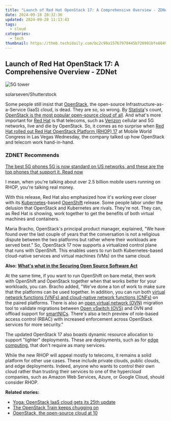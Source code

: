 ```yaml
---
title: "Launch of Red Hat OpenStack 17: A Comprehensive Overview - ZDNet"
date: 2024-09-18 20:32:36
updated: 2024-09-20 11:13:43
tags:
  - cloud
categories:
  - tech
thumbnail: https://thmb.techidaily.com/bc2c99a15767970445b720991bfe6049016a7b4219485f8b4e5eef1b59d8c9e2.jpg
---
```


## Launch of Red Hat OpenStack 17: A Comprehensive Overview - ZDNet

![5G tower](https://www.zdnet.com/a/img/resize/5338fcd14ead04c0be76f62dbf7c57e5b34f386e/2022/01/20/c47a47c9-1ed1-4715-8f37-240736a1d96c/5g-tower.jpg?auto=webp&width=1280)

solarseven/Shutterstock

Some people still insist that [OpenStack](https://www.openstack.org/), the open-source Infrastructure-as-a-Service (IaaS) cloud, is dead. They are so, so wrong. By [Statista](https://www.statista.com/)'s count, [OpenStack is the most popular open-source cloud of all](https://www.statista.com/statistics/511526/worldwide-survey-private-coud-services-running-application/). And what's more important for [Red Hat](https://www.redhat.com/en) is that telecoms, such as [Verizon](https://www.verizon.com/) cellular and 5G networks, live and die by OpenStack. So, it comes as no surprise when [Red Hat rolled out Red Hat OpenStack Platform (RHOP) 17](https://www.redhat.com/en/blog/25-billion-and-counting-red-hat-openstack-platform-continues-deliver-service-providers) at Mobile World Congress in Las Vegas Wednesday, the company talked up how OpenStack and telecom work hand-in-hand. 

### **ZDNET** Recommends

[The best 5G phones 5G is now standard on US networks, and these are the top phones that support it.  Read now](https://www.zdnet.com/article/best-5g-phone/)

I mean, when you're talking about over 2.5 billion mobile users running on RHOP, you're talking real money. 

With this release, Red Hat also emphasized how it's working ever closer with its [Kubernetes](https://kubernetes.io/)\-based [OpenShift](https://www.redhat.com/en/technologies/cloud-computing/openshift) release. Some people labor under the delusion that OpenStack and Kubernetes are rivals. They're not. They can, as Red Hat is showing, work together to get the benefits of both virtual machines and containers. 

Maria Bracho, OpenStack's principal product manager, explained, "We have found over the last couple of years that the conversation is not a religious dispute between the two platforms but rather where their workloads are served best." So, OpenStack 17 now supports a virtualized control plane that runs with OpenShift. This enables users to run both Kubernetes-based cloud-native services and virtual machines (VMs) on the same cloud. 

**Also:** [**What's what in the Securing Open Source Software Act**](https://www.zdnet.com/article/whats-what-in-the-united-states-securing-open-source-software-act/)

At the same time, if you want to run OpenShift on bare metal, then work with OpenShift and OpenStack together when that works better for your workloads, you can. Bracho added, "We've done a ton of work to make sure that the platforms can be used together. In addition, you can run both [virtual network functions (VNFs) and cloud-native network functions (CNFs)](https://www.redhat.com/en/topics/cloud-native-apps/vnf-and-cnf-whats-the-difference) on the paired platforms. There is also an [open virtual network (OVN)](https://access.redhat.com/documentation/en-us/red%5Fhat%5Fopenstack%5Fplatform/13/html/networking%5Fwith%5Fopen%5Fvirtual%5Fnetwork/open%5Fvirtual%5Fnetwork%5Fovn) migration tool to validate migrations between [Open vSwitch (OVS)](https://www.openvswitch.org/) and OVN and offload support for [smartNICs](https://blogs.nvidia.com/blog/2021/10/29/what-is-a-smartnic/). There's also a tech preview of role-based access control (RBAC) with increased enforcement across OpenStack services for more security." 

The updated OpenStack 17 also boasts dynamic resource allocation to support "lighter" deployments. These are deployments, such as for [edge computing](https://www.zdnet.com/article/where-the-edge-is-in-edge-computing-why-it-matters-and-how-we-use-it/), that don't require as many services. 

While the new RHOP will appeal mostly to telecoms, it remains a solid platform for other use cases. These include private clouds, public clouds, and edge deployments. Indeed, anyone who wants to control their own cloud rather than trusting their services to one of the hypercloud companies, such as Amazon Web Services, Azure, or Google Cloud, should consider RHOP. 

**Related stories:**

* [Yoga: OpenStack IaaS cloud gets its 25th update](https://www.zdnet.com/article/openstack-iaas-cloud-25th-release-arrives/)
* [The OpenStack Train keeps chugging on](https://www.zdnet.com/article/the-openstack-train-keeps-chugging-on/)
* [OpenStack, the open-source cloud at 10](https://www.zdnet.com/article/openstack-the-open-source-cloud-at-10/)

<ins class="adsbygoogle"
     style="display:block"
     data-ad-format="autorelaxed"
     data-ad-client="ca-pub-7571918770474297"
     data-ad-slot="1223367746"></ins>



<ins class="adsbygoogle"
     style="display:block"
     data-ad-client="ca-pub-7571918770474297"
     data-ad-slot="8358498916"
     data-ad-format="auto"
     data-full-width-responsive="true"></ins>
